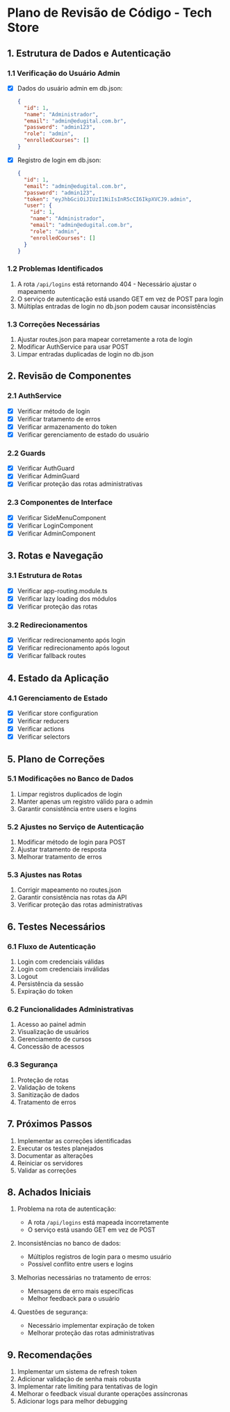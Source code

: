 # Plano de Revisão de Código - Tech Store

## 1. Estrutura de Dados e Autenticação

### 1.1 Verificação do Usuário Admin
- [x] Dados do usuário admin em db.json:
  ```json
  {
    "id": 1,
    "name": "Administrador",
    "email": "admin@edugital.com.br",
    "password": "admin123",
    "role": "admin",
    "enrolledCourses": []
  }
  ```
- [x] Registro de login em db.json:
  ```json
  {
    "id": 1,
    "email": "admin@edugital.com.br",
    "password": "admin123",
    "token": "eyJhbGciOiJIUzI1NiIsInR5cCI6IkpXVCJ9.admin",
    "user": {
      "id": 1,
      "name": "Administrador",
      "email": "admin@edugital.com.br",
      "role": "admin",
      "enrolledCourses": []
    }
  }
  ```

### 1.2 Problemas Identificados
1. A rota `/api/logins` está retornando 404 - Necessário ajustar o mapeamento
2. O serviço de autenticação está usando GET em vez de POST para login
3. Múltiplas entradas de login no db.json podem causar inconsistências

### 1.3 Correções Necessárias
1. Ajustar routes.json para mapear corretamente a rota de login
2. Modificar AuthService para usar POST
3. Limpar entradas duplicadas de login no db.json

## 2. Revisão de Componentes

### 2.1 AuthService
- [x] Verificar método de login
- [x] Verificar tratamento de erros
- [x] Verificar armazenamento do token
- [x] Verificar gerenciamento de estado do usuário

### 2.2 Guards
- [x] Verificar AuthGuard
- [x] Verificar AdminGuard
- [x] Verificar proteção das rotas administrativas

### 2.3 Componentes de Interface
- [x] Verificar SideMenuComponent
- [x] Verificar LoginComponent
- [x] Verificar AdminComponent

## 3. Rotas e Navegação

### 3.1 Estrutura de Rotas
- [x] Verificar app-routing.module.ts
- [x] Verificar lazy loading dos módulos
- [x] Verificar proteção das rotas

### 3.2 Redirecionamentos
- [x] Verificar redirecionamento após login
- [x] Verificar redirecionamento após logout
- [x] Verificar fallback routes

## 4. Estado da Aplicação

### 4.1 Gerenciamento de Estado
- [x] Verificar store configuration
- [x] Verificar reducers
- [x] Verificar actions
- [x] Verificar selectors

## 5. Plano de Correções

### 5.1 Modificações no Banco de Dados
1. Limpar registros duplicados de login
2. Manter apenas um registro válido para o admin
3. Garantir consistência entre users e logins

### 5.2 Ajustes no Serviço de Autenticação
1. Modificar método de login para POST
2. Ajustar tratamento de resposta
3. Melhorar tratamento de erros

### 5.3 Ajustes nas Rotas
1. Corrigir mapeamento no routes.json
2. Garantir consistência nas rotas da API
3. Verificar proteção das rotas administrativas

## 6. Testes Necessários

### 6.1 Fluxo de Autenticação
1. Login com credenciais válidas
2. Login com credenciais inválidas
3. Logout
4. Persistência da sessão
5. Expiração do token

### 6.2 Funcionalidades Administrativas
1. Acesso ao painel admin
2. Visualização de usuários
3. Gerenciamento de cursos
4. Concessão de acessos

### 6.3 Segurança
1. Proteção de rotas
2. Validação de tokens
3. Sanitização de dados
4. Tratamento de erros

## 7. Próximos Passos

1. Implementar as correções identificadas
2. Executar os testes planejados
3. Documentar as alterações
4. Reiniciar os servidores
5. Validar as correções

## 8. Achados Iniciais

1. Problema na rota de autenticação:
   - A rota `/api/logins` está mapeada incorretamente
   - O serviço está usando GET em vez de POST

2. Inconsistências no banco de dados:
   - Múltiplos registros de login para o mesmo usuário
   - Possível conflito entre users e logins

3. Melhorias necessárias no tratamento de erros:
   - Mensagens de erro mais específicas
   - Melhor feedback para o usuário

4. Questões de segurança:
   - Necessário implementar expiração de token
   - Melhorar proteção das rotas administrativas

## 9. Recomendações

1. Implementar um sistema de refresh token
2. Adicionar validação de senha mais robusta
3. Implementar rate limiting para tentativas de login
4. Melhorar o feedback visual durante operações assíncronas
5. Adicionar logs para melhor debugging 